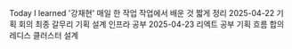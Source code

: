 Today I learned
'강재현'
매일 한 작업 
작업에서 배운 것 짧게 정리 
2025-04-22 
기획 회의 최종 갈무리 
기획 설계 
인프라 공부 
2025-04-23 
리엑트 공부 
기획 흐름 합의 
레디스 클러스터 설계 